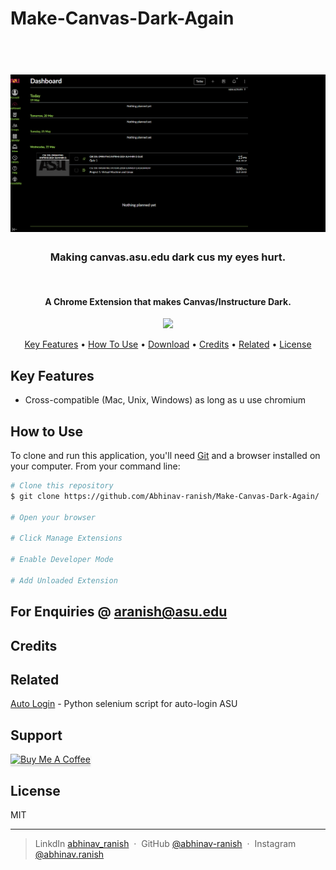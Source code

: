 # Make-Canvas-Dark-Again

<h1 align="center">
  <br>
  <a><img src="https://github.com/Abhinav-ranish/Make-Canvas-Dark-Again/blob/main/pics/proofofconcept.png" alt="ASU"></a>
  <br>
  <h3 align="center"> Making canvas.asu.edu dark cus my eyes hurt. </h3>
  <br>
</h1>

<h4 align="center">A Chrome Extension that makes Canvas/Instructure Dark.</h4>

<p align="center">
  <a href="https://www.paypal.me/aranish911">
    <img src="https://img.shields.io/badge/$-donate-ff69b4.svg?maxAge=2592000&amp;style=flat">
  </a>
</p>

<p align="center">
  <a href="#key-features">Key Features</a> •
  <a href="#how-to-use">How To Use</a> •
  <a href="#download">Download</a> •
  <a href="#credits">Credits</a> •
  <a href="#related">Related</a> •
  <a href="#license">License</a>
</p>



## Key Features
* Cross-compatible (Mac, Unix, Windows) as long as u use chromium 

## How to Use
To clone and run this application, you'll need [Git](https://git-scm.com) and a browser installed on your computer. From your command line:

```bash
# Clone this repository
$ git clone https://github.com/Abhinav-ranish/Make-Canvas-Dark-Again/

# Open your browser

# Click Manage Extensions

# Enable Developer Mode

# Add Unloaded Extension
```



## For Enquiries @ aranish@asu.edu 


## Credits



## Related

[Auto Login](https://github.com/Abhinav-ranish/ASU-Autologin) - Python selenium script for auto-login ASU

## Support

<a href="https://paypal.me/aranish911" target="_blank"><img src="https://www.buymeacoffee.com/assets/img/custom_images/purple_img.png" alt="Buy Me A Coffee" style="height: 41px !important;width: 174px !important;box-shadow: 0px 3px 2px 0px rgba(190, 190, 190, 0.5) !important;-webkit-box-shadow: 0px 3px 2px 0px rgba(190, 190, 190, 0.5) !important;" ></a>


## License

MIT

---

> LinkdIn [abhinav_ranish](https://www.linkedin.com/in/abhinavranish/) &nbsp;&middot;&nbsp;
> GitHub [@abhinav-ranish](https://github.com/abhinav-ranish) &nbsp;&middot;&nbsp;
> Instagram [@abhinav.ranish](https://instagram.com/abhinav.ranish)


